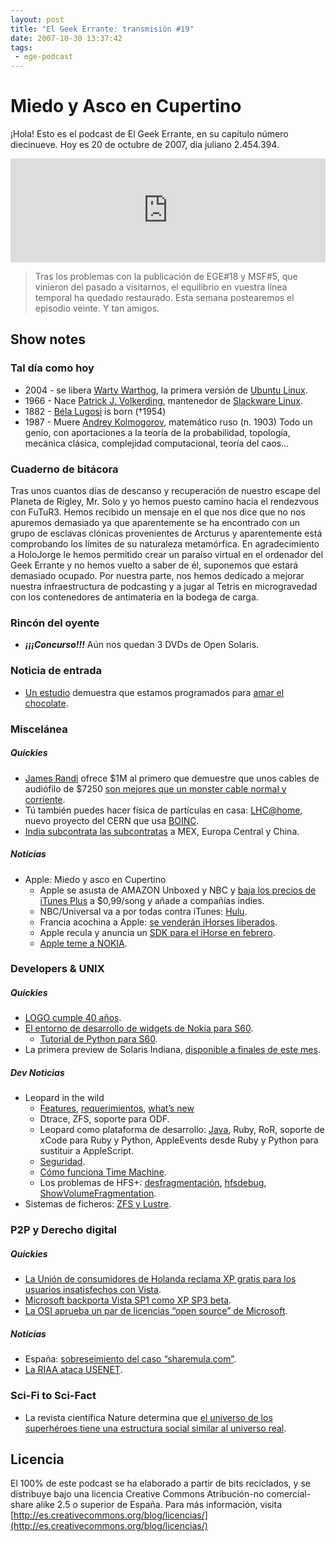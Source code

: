 ```yaml
---
layout: post
title: "El Geek Errante: transmisión #19"
date: 2007-10-30 13:37:42
tags:
 - ege-podcast
---
```


# Miedo y Asco en Cupertino
¡Hola! Esto es el podcast de El Geek Errante, en su capítulo número diecinueve. Hoy es 20 de octubre de 2007, día juliano 2.454.394.

<iframe width="100%" height="166" scrolling="no" frameborder="no" src="https://w.soundcloud.com/player/?url=https%3A//api.soundcloud.com/tracks/303033338&amp;color=ff5500&amp;auto_play=false&amp;hide_related=false&amp;show_comments=true&amp;show_user=true&amp;show_reposts=false"></iframe>

> Tras los problemas con la publicación de EGE#18 y MSF#5, que vinieron del pasado a visitarnos, el equilibrio en vuestra línea temporal ha quedado restaurado. Esta semana postearemos el episodio veinte. Y tan amigos.

## Show notes

### Tal día como hoy
- 2004 - se libera [Warty Warthog](https://lists.ubuntu.com/archives/ubuntu-announce/2004-October/000003.html), la primera versión de [Ubuntu Linux](https://www.ubuntu.com/).
- 1966 - Nace [Patrick J. Volkerding](https://en.wikipedia.org/wiki/Patrick_Volkerding), mantenedor de [Slackware Linux](http://www.slackware.com/).
- 1882 - [Béla Lugosi](https://es.wikipedia.org/wiki/B%C3%A9la_Lugosi) is born (†1954)
- 1987 - Muere [Andrey Kolmogorov](https://en.wikipedia.org/wiki/Andrey_Kolmogorov), matemático ruso (n. 1903) Todo un genio, con aportaciones a la teoría de la probabilidad, topología, mecánica clásica, complejidad computacional, teoría del caos…

### Cuaderno de bitácora
Tras unos cuantos días de descanso y recuperación de nuestro escape del Planeta de Rigley, Mr. Solo y yo hemos puesto camino hacia el rendezvous con FuTuR3. Hemos recibido un mensaje en el que nos dice que no nos apuremos demasiado ya que aparentemente se ha encontrado con un grupo de esclavas clónicas provenientes de Arcturus y aparentemente está comprobando los límites de su naturaleza metamórfica. En agradecimiento a HoloJorge le hemos permitido crear un paraíso virtual en el ordenador del Geek Errante y no hemos vuelto a saber de él, suponemos que estará demasiado ocupado. Por nuestra parte, nos hemos dedicado a mejorar nuestra infraestructura de podcasting y a jugar al Tetris en microgravedad con los contenedores de antimateria en la bodega de carga.

### Rincón del oyente
- ***¡¡¡Concurso!!!*** Aún nos quedan 3 DVDs de Open Solaris.

### Noticia de entrada
- [Un estudio](http://web.archive.org/web/20071020100637/http://www.physorg.com/news111389753.html) demuestra que estamos programados para [amar el chocolate](https://en.wikipedia.org/wiki/Chocolate#Effects_on_health).

### Miscelánea

##### Quickies
- [James Randi](https://en.wikipedia.org/wiki/James_Randi) ofrece $1M al primero que demuestre que unos cables de audiófilo de $7250 [son mejores que un monster cable normal y corriente](http://gizmodo.com/305549/james-randi-offers-1-million-if-audiophiles-can-prove-7250-speaker-cables-are-better).
- Tú también puedes hacer física de partículas en casa: [LHC@home](https://lhcathome.cern.ch/lhcathome/), nuevo proyecto del CERN que usa [BOINC](https://boinc.berkeley.edu/).
- [India subcontrata las subcontratas](http://www.dvorak.org/blog/2007/10/17/india-outsourcing-outsourcing-idaho-you-still-have-a-chance/) a MEX, Europa Central y China.

##### Noticias
- Apple: Miedo y asco en Cupertino
    - Apple se asusta de AMAZON Unboxed y NBC y [baja los precios de iTunes Plus](http://www.cultofmac.com/1343/apple-extends-itunes-plus-to-indies-drops-price-selectively/) a $0,99/song y añade a compañías indies.
    - NBC/Universal va a por todas contra iTunes: [Hulu](http://variety.com/2007/digital/markets-festivals/nbc-universal-saying-hello-to-hulu-1117974515/).
    - Francia acochina a Apple: [se venderán iHorses liberados](https://www.engadget.com/2007/10/17/orange-to-sell-unlocked-iphone-in-france/).
    - Apple recula y anuncia un [SDK para el iHorse en febrero](http://appleinsider.com/articles/07/10/17/steve_jobs_confirms_native_iphone_sdk_by_february.html).
    - [Apple teme a NOKIA](https://www.engadget.com/2007/10/17/jobs-praises-nokias-3rd-party-app-scheme-but-he-has-it-wrong/).

### Developers & UNIX

##### Quickies
- [LOGO cumple 40 años](https://news.slashdot.org/story/07/10/16/1512239/forty-years-of-logo).
- [El entorno de desarrollo de widgets de Nokia para S60](http://barrapunto.com/article.pl?sid=07/10/15/1739217).
    - [Tutorial de Python para S60](http://www.mobilenin.com/pys60/menu.htm).
- La primera preview de Solaris Indiana, [disponible a finales de este mes](http://web.archive.org/web/20071017194500/http://blogs.sun.com/yunpu/entry/sun_s_project_indiana_to).

##### Dev Noticias
- Leopard in the wild
    - [Features](http://web.archive.org/web/20071107065406/http://www.apple.com/macosx/features/300.html?), [requerimientos](https://www.engadget.com/2007/10/16/leopard-system-requirements/#comments), [what’s new](http://web.archive.org/web/20071113190823/http://gizmodo.com/gadgets/the-unknown-leopard-features/whats-new+new-in-mac-os-x-leopards-300+-feature-list-311244.php)
    - Dtrace, ZFS, soporte para ODF.
    - Leopard como plataforma de desarrollo: [Java](http://web.archive.org/web/20071119145516/http://www.damnhandy.com/2007/10/17/some-mac-os-x-leopard-java-details/), Ruby, RoR, soporte de xCode para Ruby y Python, AppleEvents desde Ruby y Python para sustituir a AppleScript.
    - [Seguridad](http://web.archive.org/web/20071023183247/http://blogs.zdnet.com/security/?p=595).
    - [Cómo funciona Time Machine](http://appleinsider.com/articles/07/10/12/road_to_mac_os_x_leopard_time_machine.html).
    - Los problemas de HFS+: [desfragmentación](http://web.archive.org/web/20071023052842/http://www.macattorney.com/ts.html#Anchor-54380), [hfsdebug](http://www.osxbook.com/software/hfsdebug/), [ShowVolumeFragmentation](https://www.macupdate.com/app/mac/18451/showvolumefragmentation).
- Sistemas de ficheros: [ZFS y Lustre](http://web.archive.org/web/20071016145429/http://blogs.sun.com/atulvid/entry/lustre_the_scalable_storage_platform).

### P2P y Derecho digital

##### Quickies
- [La Unión de consumidores de Holanda reclama XP gratis para los usuarios insatisfechos con Vista](http://barrapunto.com/article.pl?sid=07/10/14/1029257).
- [Microsoft backporta Vista SP1 como XP SP3 beta](https://www.engadget.com/2007/10/09/microsoft-backports-vista-features-for-new-windows-xp-sp3-beta/#comments).
- [La OSI aprueba un par de licencias “open source” de Microsoft](https://opensource.org/node/207/).

##### Noticias
- España: [sobreseimiento del caso “sharemula.com”](http://www.derecho-internet.org/node/417).
- [La RIAA ataca USENET](https://torrentfreak.com/the-riaa-attacks-usenet-071016/).

### Sci-Fi to Sci-Fact
- La revista científica Nature determina que [el universo de los superhéroes tiene una estructura social similar al universo real](http://www.smartmobs.com/2007/08/28/emergent-super-hero-small-world/).

## Licencia
El 100% de este podcast se ha elaborado a partir de bits reciclados, y se distribuye bajo una licencia Creative Commons Atribución-no comercial-share alike 2.5 o superior de España. Para más información, visita [http://es.creativecommons.org/blog/licencias/](http://es.creativecommons.org/blog/licencias/)

